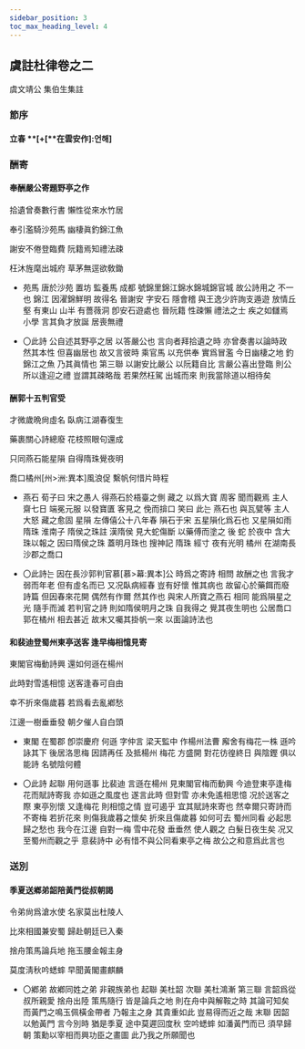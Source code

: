 ```yaml
---
sidebar_position: 3
toc_max_heading_level: 4
---
```


## 虞註杜律卷之二

虞文靖公 集伯生集註

### 節序

#### 立春 **[+[**在雲安作]:언해]



### 酬寄

#### 奉酬嚴公寄題野亭之作

拾遺曾奏數行書 懶性從來水竹居

奉引濫騎沙苑馬 幽棲眞釣錦江魚

謝安不倦登臨費 阮籍焉知禮法疎

枉沐旌麾出城府 草茅無逕欲敎鋤 

* 苑馬 唐於沙苑 置坊 監養馬 成都 號錦里錦江錦水錦城錦官城 故公詩用之 不一也 錦江 因濯錦鮮明 故得名 晉謝安 字安石 隱會稽 與王逸少許詢支遁遊 放情丘壑 有東山 山半 有薔薇洞 卽安石遊處也 晉阮籍 性疎懶 禮法之士 疾之如讎焉 小學 言其負才放誕 居喪無禮

* 〇此詩 公自述其野亭之居 以答嚴公也 言向者拜拾遺之時 亦曾奏書以論時政 然其本性 但喜幽居也 故又言彼時 乘官馬 以充供奉 實爲冒濫 今日幽棲之地 釣錦江之魚 乃其眞情也 第三聯 以謝安比嚴公 以阮籍自比 言嚴公喜出登臨 則公所以逢迎之禮 豈謂其疎略哉 若果然枉駕 出城而來 則我當除道以相待矣

#### 酬郭十五判官受

才微歲晩尙虛名 臥病江湖春復生

藥裹關心詩總廢 花枝照眼句還成

只同燕石能星隕 自得隋珠覺夜明

喬口橘州[州>洲:異本]風浪促 繫帆何惜片時程

- 燕石 荀子曰 宋之愚人 得燕石於梧臺之側 藏之 以爲大寶 周客 聞而觀焉 主人 齋七日 端冕元服 以發寶匱 客見之 俛而揜口 笑曰 此는 燕石也 與瓦甓等 主人 大怒 藏之愈固 星隕 左傳僖公十八年春 隕石于宋 五星隕化爲石也 又星隕如雨 隋珠 淮南子 隋侯之珠註 漢隋侯 見大蛇傷斷 以藥傅而塗之 後 蛇 於夜中 含大珠以報之 因曰隋侯之珠 蓋明月珠也 搜神記 隋珠 經寸 夜有光明 橘州 在湖南長沙郡之喬口

- 〇此詩는 因在長沙郭判官慕[慕>幕:異本]公 時爲之寄詩 相問 故酬之也 言我才弱而年老 但有虛名而已 又况臥病經春 豈有好懷 惟其病也 故留心於藥餌而廢詩篇 但因春來花開 偶然有作爾 然其作也 與宋人所寶之燕石 相同 能爲隕星之光 隨手而滅 若判官之詩 則如隋侯明月之珠 自我得之 覺其夜生明也 公居喬口 郭在橘州 相去甚近 故末又囑其掛帆一來 以面論詩法也



#### 和裴迪登蜀州東亭送客 逢早梅相憶見寄

東閣官梅動詩興 還如何遜在楊州

此時對雪遙相憶 送客逢春可自由

幸不折來傷歲暮 若爲看去亂鄕愁

江邊一樹垂垂發 朝夕催人自白頭

- 東閣 在蜀郡 卽崇慶府 何遜 字仲言 梁天監中 作楊州法曹 廨舍有梅花一株 遜吟詠其下 後居洛思梅 因請再任 及抵楊州 梅花 方盛開 對花彷徨終日 與陰鏗 俱以能詩 名號陰何體

- 〇此詩 起聯 用何遜事 比裴迪 言遜在楊州 見東閣官梅而動興 今迪登東亭逢梅花而賦詩寄我 亦如遜之風度也 遂言此時 但對雪 亦未免遙相思憶 况於送客之際 東亭別懷 又逢梅花 則相憶之情 豈可遏乎 宜其賦詩來寄也 然幸爾只寄詩而不寄梅 若折花來 則傷我歲暮之懷矣 折來且傷歲暮 如何可去 蜀州同看 必起思歸之愁也 我今在江邊 自對一梅 雪中花發 垂垂然 使人觀之 白髮日夜生矣 况又至蜀州而觀之乎 意裴詩中 必有惜不與公同看東亭之梅 故公之和意爲此言也

### 送別

#### 季夏送鄕弟韶陪黃門從叔朝謁

令弟尙爲滄水使 名家莫出杜陵人

比來相國兼安蜀 歸赴朝廷已入秦

捨舟策馬論兵地 拖玉腰金報主身

莫度淸秋吟蟋蟀 早聞黃閣畫麒麟

- 〇鄕弟 故鄕同姓之弟 非親族弟也 起聯 美杜韶 次聯 美杜鴻漸 第三聯 言韶爲從叔所親愛 捨舟出陸 策馬隨行 皆是論兵之地 則在舟中與解鞍之時 其論可知矣 而黃門之鳴玉佩橫金帶者 乃報主之身 其貴重如此 豈易得而近之哉 末聯 因韶以勉黃門 言今別時 猶是季夏 途中莫遲回度秋 空吟蟋蟀 如潘黃門而已 須早歸朝 策勳以宰相而興功臣之畫圖 此乃我之所願聞也
